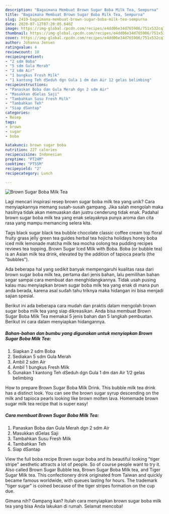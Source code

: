 ```yaml
---
description: "Bagaimana Membuat Brown Sugar Boba Milk Tea, Sempurna"
title: "Bagaimana Membuat Brown Sugar Boba Milk Tea, Sempurna"
slug: 2419-bagaimana-membuat-brown-sugar-boba-milk-tea-sempurna
date: 2020-07-12T07:20:05.640Z
image: https://img-global.cpcdn.com/recipes/e4dd06e34d765906/751x532cq70/brown-sugar-boba-milk-tea-foto-resep-utama.jpg
thumbnail: https://img-global.cpcdn.com/recipes/e4dd06e34d765906/751x532cq70/brown-sugar-boba-milk-tea-foto-resep-utama.jpg
cover: https://img-global.cpcdn.com/recipes/e4dd06e34d765906/751x532cq70/brown-sugar-boba-milk-tea-foto-resep-utama.jpg
author: Johanna Jensen
ratingvalue: 4
reviewcount: 10
recipeingredient:
- "2 sdm Boba"
- "5 sdm Gula Merah"
- "2 sdm Air"
- "1 bungkus Fresh Milk"
- "1 kantong Teh dSeduh dgn Gula 1 dm dan Air 12 gelas belimbing"
recipeinstructions:
- "Panaskan Boba dan Gula Merah dgn 2 sdm Air"
- "Masukkan dGelas Saji"
- "Tambahkan Susu Fresh Milk"
- "Tambahkan Teh"
- "Siap dSantap"
categories:
- Resep
tags:
- brown
- sugar
- boba

katakunci: brown sugar boba 
nutrition: 227 calories
recipecuisine: Indonesian
preptime: "PT24M"
cooktime: "PT55M"
recipeyield: "2"
recipecategory: Lunch

---
```



![Brown Sugar Boba Milk Tea](https://img-global.cpcdn.com/recipes/e4dd06e34d765906/751x532cq70/brown-sugar-boba-milk-tea-foto-resep-utama.jpg)

Lagi mencari inspirasi resep brown sugar boba milk tea yang unik? Cara menyiapkannya memang susah-susah gampang. Jika salah mengolah maka hasilnya tidak akan memuaskan dan justru cenderung tidak enak. Padahal brown sugar boba milk tea yang enak selayaknya punya aroma dan cita rasa yang mampu memancing selera kita.

Tags black sugar black tea bubble chocolate classic coffee cream top floral fruity grass jelly green tea guides herbal tea hojicha holidays honey boba iced milk lemonade matcha milk tea mocha oolong tea pudding recipes reviews tea topping. Brown Sugar Iced Milk with Boba. Boba (or bubble tea) is an Asian milk tea drink, elevated by the addition of tapioca pearls (the &#34;bubbles&#34;).

Ada beberapa hal yang sedikit banyak mempengaruhi kualitas rasa dari brown sugar boba milk tea, pertama dari jenis bahan, lalu pemilihan bahan segar sampai cara membuat dan menghidangkannya. Tidak usah pusing kalau mau menyiapkan brown sugar boba milk tea yang enak di mana pun anda berada, karena asal sudah tahu triknya maka hidangan ini bisa menjadi sajian spesial.


Berikut ini ada beberapa cara mudah dan praktis dalam mengolah brown sugar boba milk tea yang siap dikreasikan. Anda bisa membuat Brown Sugar Boba Milk Tea memakai 5 jenis bahan dan 5 langkah pembuatan. Berikut ini cara dalam menyiapkan hidangannya.

<!--inarticleads1-->

##### Bahan-bahan dan bumbu yang digunakan untuk menyiapkan Brown Sugar Boba Milk Tea:

1. Siapkan 2 sdm Boba
1. Sediakan 5 sdm Gula Merah
1. Ambil 2 sdm Air
1. Ambil 1 bungkus Fresh Milk
1. Gunakan 1 kantong Teh dSeduh dgn Gula 1 dm dan Air 1/2 gelas belimbing


How to prepare Brown Sugar Boba Milk Drink. This bubble milk tea drink has a distinct look. You can see the brown sugar syrup descending on the milk and tapioca pearls looking like brown molten lava. Homemade brown sugar milk tea recipe that is super easy! 

<!--inarticleads2-->

##### Cara membuat Brown Sugar Boba Milk Tea:

1. Panaskan Boba dan Gula Merah dgn 2 sdm Air
1. Masukkan dGelas Saji
1. Tambahkan Susu Fresh Milk
1. Tambahkan Teh
1. Siap dSantap


View the full boba recipe Brown sugar boba and its beautiful looking &#34;tiger stripe&#34; aesthetic attracts a lot of people. So of course people want to try it. Also called Brown Sugar Bubble tea, Brown Sugar Boba Milk tea, and Tiger Sugar Milk tea. This confectionery drink originated from Taiwan and quickly became famous worldwide, with queues lasting for hours. The trademark &#34;tiger sugar&#34; is coined because of the tiger stripes formation on the cup due. 

Gimana nih? Gampang kan? Itulah cara menyiapkan brown sugar boba milk tea yang bisa Anda lakukan di rumah. Selamat mencoba!
